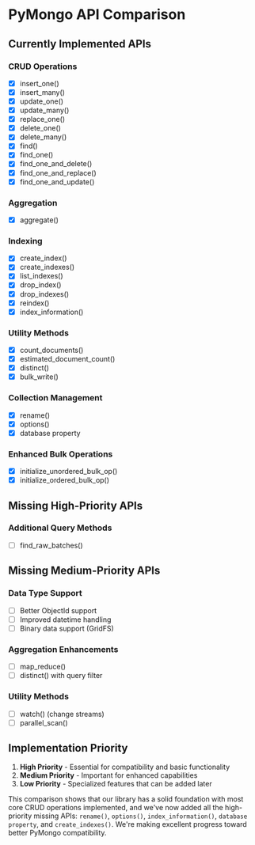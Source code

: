 # PyMongo API Comparison

## Currently Implemented APIs

### CRUD Operations
- [x] insert_one()
- [x] insert_many()
- [x] update_one()
- [x] update_many()
- [x] replace_one()
- [x] delete_one()
- [x] delete_many()
- [x] find()
- [x] find_one()
- [x] find_one_and_delete()
- [x] find_one_and_replace()
- [x] find_one_and_update()

### Aggregation
- [x] aggregate()

### Indexing
- [x] create_index()
- [x] create_indexes()
- [x] list_indexes()
- [x] drop_index()
- [x] drop_indexes()
- [x] reindex()
- [x] index_information()

### Utility Methods
- [x] count_documents()
- [x] estimated_document_count()
- [x] distinct()
- [x] bulk_write()

### Collection Management
- [x] rename()
- [x] options()
- [x] database property

### Enhanced Bulk Operations
- [x] initialize_unordered_bulk_op()
- [x] initialize_ordered_bulk_op()

## Missing High-Priority APIs

### Additional Query Methods
- [ ] find_raw_batches()

## Missing Medium-Priority APIs

### Data Type Support
- [ ] Better ObjectId support
- [ ] Improved datetime handling
- [ ] Binary data support (GridFS)

### Aggregation Enhancements
- [ ] map_reduce()
- [ ] distinct() with query filter

### Utility Methods
- [ ] watch() (change streams)
- [ ] parallel_scan()

## Implementation Priority

1. **High Priority** - Essential for compatibility and basic functionality
2. **Medium Priority** - Important for enhanced capabilities
3. **Low Priority** - Specialized features that can be added later

This comparison shows that our library has a solid foundation with most core CRUD operations implemented, and we've now added all the high-priority missing APIs: `rename()`, `options()`, `index_information()`, `database property`, and `create_indexes()`. We're making excellent progress toward better PyMongo compatibility.
